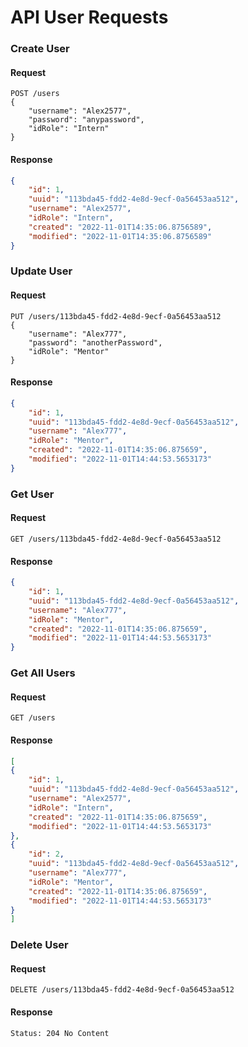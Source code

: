 # API User Requests #

### Create User

#### Request

```http request
POST /users
{
    "username": "Alex2577", 
    "password": "anypassword", 
    "idRole": "Intern"
}
```

#### Response

```json
{
    "id": 1,
    "uuid": "113bda45-fdd2-4e8d-9ecf-0a56453aa512",
    "username": "Alex2577",
    "idRole": "Intern",
    "created": "2022-11-01T14:35:06.8756589",
    "modified": "2022-11-01T14:35:06.8756589"
}
```

### Update User

#### Request

```http request
PUT /users/113bda45-fdd2-4e8d-9ecf-0a56453aa512
{
    "username": "Alex777", 
    "password": "anotherPassword", 
    "idRole": "Mentor"
}
```
#### Response

```json
{
    "id": 1,
    "uuid": "113bda45-fdd2-4e8d-9ecf-0a56453aa512",
    "username": "Alex777",
    "idRole": "Mentor",
    "created": "2022-11-01T14:35:06.875659",
    "modified": "2022-11-01T14:44:53.5653173"
}
```

### Get User

#### Request

```http request
GET /users/113bda45-fdd2-4e8d-9ecf-0a56453aa512
```

#### Response

```json
{
    "id": 1,
    "uuid": "113bda45-fdd2-4e8d-9ecf-0a56453aa512",
    "username": "Alex777",
    "idRole": "Mentor",
    "created": "2022-11-01T14:35:06.875659",
    "modified": "2022-11-01T14:44:53.5653173"
}
```

### Get All Users

#### Request

```http request
GET /users
```

#### Response

```json
[
{
    "id": 1,
    "uuid": "113bda45-fdd2-4e8d-9ecf-0a56453aa512",
    "username": "Alex2577",
    "idRole": "Intern",
    "created": "2022-11-01T14:35:06.875659",
    "modified": "2022-11-01T14:44:53.5653173"
},
{
    "id": 2,
    "uuid": "113bda45-fdd2-4e8d-9ecf-0a56453aa512",
    "username": "Alex777",
    "idRole": "Mentor",
    "created": "2022-11-01T14:35:06.875659",
    "modified": "2022-11-01T14:44:53.5653173"
}
]
```

### Delete User

#### Request

```http request
DELETE /users/113bda45-fdd2-4e8d-9ecf-0a56453aa512
```

#### Response

```text
Status: 204 No Content
```

